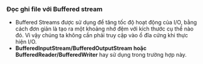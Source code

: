 ### Đọc ghi file với Buffered stream
- Buffered Streams được sử dụng để tăng tốc độ hoạt động của I/O, bằng cách đơn giản là tạo ra một khoảng nhớ đệm với kích thước cụ thể nào đó. Vì vậy chúng ta không cần phải truy cập vào ổ đĩa cứng khi thực hiện I/O.
- **BufferedInputStream/BufferedOutputStream hoặc BufferedReader/BufferedWriter** hay sử dụng trong trường hợp này.